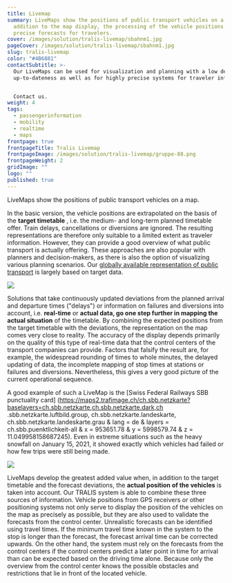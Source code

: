 ```yaml
---
title: Livemap
summary: LiveMaps show the positions of public transport vehicles on a map. In
  addition to the map display, the processing of the vehicle positions creates
  precise forecasts for travelers.
cover: /images/solution/tralis-livemap/sbahnm1.jpg
pageCover: /images/solution/tralis-livemap/sbahnm1.jpg
slug: tralis-livemap
color: "#4B6881"
contactSubtitle: >-
  Our LiveMaps can be used for visualization and planning with a low demand for
  up-to-dateness as well as for highly precise systems for traveler information.


  Contact us.
weight: 4
tags:
  - passengerinformation
  - mobility
  - realtime
  - maps
frontpage: true
frontpageTitle: Tralis Livemap
frontpageImage: /images/solution/tralis-livemap/gruppe-88.png
frontpageWeight: 2
gridImage: ""
logo: ""
published: true
---
```

LiveMaps show the positions of public transport vehicles on a map.

In the basic version, the vehicle positions are extrapolated on the basis of the **target timetable** , i.e. the medium- and long-term planned timetable offer. Train delays, cancellations or diversions are ignored. The resulting representations are therefore only suitable to a limited extent as traveler information. However, they can provide a good overview of what public transport is actually offering. These approaches are also popular with planners and decision-makers, as there is also the option of visualizing various planning scenarios. Our [globally available representation of public transport](https://tracker.geops.ch/?z=6&s=1&x=1150450.8381&y=6451274.7870&l=transport) is largely based on target data.

![](/images/solution/tralis-livemap/tracker-worldwide.png)

Solutions that take continuously updated deviations from the planned arrival and departure times ("delays") or information on failures and diversions into account, i.e.  **real-time**  or  **actual data, go one step further in mapping the actual situation**  of the timetable. By combining the expected positions from the target timetable with the deviations, the representation on the map comes very close to reality. The accuracy of the display depends primarily on the quality of this type of real-time data that the control centers of the transport companies can provide. Factors that falsify the result are, for example, the widespread rounding of times to whole minutes, the delayed updating of data, the incomplete mapping of stop times at stations or failures and diversions. Nevertheless, this gives a very good picture of the current operational sequence.

A good example of such a LiveMap is the \[Swiss Federal Railways SBB punctuality card] (https://maps2.trafimage.ch/ch.sbb.netzkarte?baselayers=ch.sbb.netzkarte,ch.sbb.netzkarte.dark,ch .sbb.netzkarte.luftbild.group, ch.sbb.netzkarte.landeskarte, ch.sbb.netzkarte.landeskarte.grau & lang = de & layers = ch.sbb.puenktlichkeit-all & x = 953651.78 & y = 5998579.74 & z = 11.049958158687245). Even in extreme situations such as the heavy snowfall on January 15, 2021, it showed exactly which vehicles had failed or how few trips were still being made.

![](/images/solution/tralis-livemap/livemap.jpg)

LiveMaps develop the greatest added value when, in addition to the target timetable and the forecast deviations, the **actual position of the vehicles** is taken into account. Our TRALIS system is able to combine these three sources of information. Vehicle positions from GPS receivers or other positioning systems not only serve to display the position of the vehicles on the map as precisely as possible, but they are also used to validate the forecasts from the control center. Unrealistic forecasts can be identified using travel times. If the minimum travel time known in the system to the stop is longer than the forecast, the forecast arrival time can be corrected upwards. On the other hand, the system must rely on the forecasts from the control centers if the control centers predict a later point in time for arrival than can be expected based on the driving time alone. Because only the overview from the control center knows the possible obstacles and restrictions that lie in front of the located vehicle.